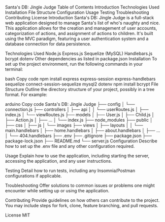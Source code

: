 Santa's DB: Jingle Judge
Table of Contents
Introduction
Technologies Used
Installation
File Structure
Configuration
Usage
Testing
Troubleshooting
Contributing
License
Introduction
Santa's DB: Jingle Judge is a full-stack web application designed to manage Santa's list of who's naughty and nice. This application allows for the creation and management of user accounts, categorization of actions, and assignment of actions to children. It's built using the MVC paradigm, featuring a user authentication system and a database connection for data persistence.

Technologies Used
Node.js
Express.js
Sequelize (MySQL)
Handlebars.js
bcrypt
dotenv
Other dependencies as listed in package.json
Installation
To set up the project environment, run the following commands in your terminal:

bash
Copy code
npm install express express-session express-handlebars sequelize connect-session-sequelize mysql2 dotenv
npm install bcrypt
File Structure
Outline the directory structure of your project, possibly in a tree format. For example:

arduino
Copy code
Santa's DB: Jingle Judge
├── config
│   └── connection.js
├── controllers
│   ├── api
│   │   └── userRoutes.js
│   ├── index.js
│   └── viewRoutes.js
├── models
│   ├── User.js
│   ├── Child.js
│   ├── Action.js
│   ├── ...
│   └── index.js
├── node_modules
├── public
│   ├── css
│   ├── js
│   └── images
├── views
│   ├── layouts
│   │   └── main.handlebars
│   ├── home.handlebars
│   ├── about.handlebars
│   ├── ...
│   └── 404.handlebars
├── .env
├── .gitignore
├── package.json
├── package-lock.json
├── README.md
└── server.js
Configuration
Describe how to set up the .env file and any other configuration required.

Usage
Explain how to use the application, including starting the server, accessing the application, and any user instructions.

Testing
Detail how to run tests, including any Insomnia/Postman configurations if applicable.

Troubleshooting
Offer solutions to common issues or problems one might encounter while setting up or using the application.

Contributing
Provide guidelines on how others can contribute to the project. You may include steps for fork, clone, feature branching, and pull requests.

License
MIT